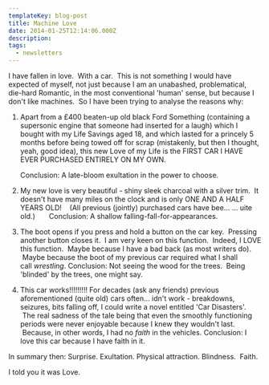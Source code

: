 ```yaml
---
templateKey: blog-post
title: Machine Love
date: 2014-01-25T12:14:06.000Z
description:
tags:
  - newsletters
---
```


I have fallen in love.  With a car.  This is not something I would have expected of myself, not just because I am an unabashed, problematical, die-hard Romantic, in the most conventional 'human' sense, but because I don't like machines.  So I have been trying to analyse the reasons why:

1. Apart from a £400 beaten-up old black Ford Something (containing a supersonic engine that someone had inserted for a laugh) which I bought with my Life Savings aged 18, and which lasted for a princely 5 months before being towed off for scrap (mistakenly, but then I thought, yeah, good idea), this new Love of my Life is the FIRST CAR I HAVE EVER PURCHASED ENTIRELY ON MY OWN.

   Conclusion: A late-bloom exultation in the power to choose.

2. My new love is very beautiful - shiny sleek charcoal with a silver trim.  It doesn't have many miles on the clock and is only ONE AND A HALF YEARS OLD!    (All previous (jointly) purchased cars have bee... ... uite old.)       Conclusion: A shallow falling-fall-for-appearances.

3. The boot opens if you press and hold a button on the car key.  Pressing another button closes it.  I am very keen on this function.  Indeed, I LOVE this function.  Maybe because I have a bad back (as most writers do).  Maybe because the boot of my previous car required what I shall call *wrestling*. Conclusion: Not seeing the wood for the trees.  Being 'blinded' by the trees, one might say.

4. This car works!!!!!!!!! For decades (ask any friends) previous aforementioned (quite old) cars often... idn't work - breakdowns, seizures, bits falling off, I could write a novel entitled 'Car Disasters'.  The real sadness of the tale being that even the smoothly functioning periods were never enjoyable because I knew they wouldn't last.  Because, in other words, I had no _faith_ in the vehicles. Conclusion: I love this car because I have faith in it.

In summary then: Surprise. Exultation. Physical attraction. Blindness.  Faith.

I told you it was Love.
